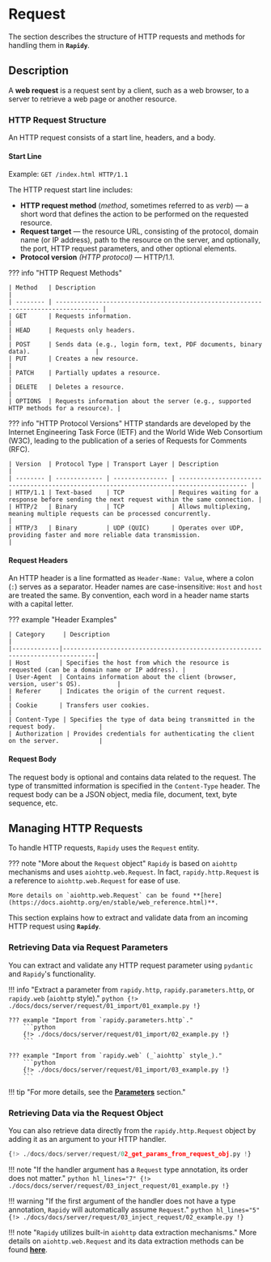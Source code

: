 # Request
The section describes the structure of HTTP requests and methods for handling them in **`Rapidy`**.

## Description
A **web request** is a request sent by a client, such as a web browser, to a server to retrieve a web page or another resource.

### HTTP Request Structure
An HTTP request consists of a start line, headers, and a body.

#### Start Line
Example:
`GET /index.html HTTP/1.1`

The HTTP request start line includes:

- **HTTP request method** (*method*, sometimes referred to as *verb*) — a short word that defines the action to be performed on the requested resource.
- **Request target** — the resource URL, consisting of the protocol, domain name (or IP address), path to the resource on the server, and optionally, the port, HTTP request parameters, and other optional elements.
- **Protocol version** *(HTTP protocol)* — <span class="note-color">HTTP/1.1</span>.

??? info "HTTP Request Methods"

    | Method   | Description                                                                         |
    | -------- | ---------------------------------------------------------------------------------- |
    | GET      | Requests information.                                                             |
    | HEAD     | Requests only headers.                                                            |
    | POST     | Sends data (e.g., login form, text, PDF documents, binary data).                  |
    | PUT      | Creates a new resource.                                                           |
    | PATCH    | Partially updates a resource.                                                     |
    | DELETE   | Deletes a resource.                                                               |
    | OPTIONS  | Requests information about the server (e.g., supported HTTP methods for a resource). |

??? info "HTTP Protocol Versions"
    HTTP standards are developed by the Internet Engineering Task Force (IETF) and the World Wide Web Consortium (W3C), leading to the publication of a series of Requests for Comments (RFC).

    | Version  | Protocol Type | Transport Layer | Description                                                                               |
    | -------- | ------------- | --------------- | ----------------------------------------------------------------------------------------- |
    | HTTP/1.1 | Text-based    | TCP             | Requires waiting for a response before sending the next request within the same connection. |
    | HTTP/2   | Binary        | TCP             | Allows multiplexing, meaning multiple requests can be processed concurrently.              |
    | HTTP/3   | Binary        | UDP (QUIC)      | Operates over UDP, providing faster and more reliable data transmission.                   |

#### Request Headers
An HTTP header is a line formatted as `Header-Name: Value`, where a colon (`:`) serves as a separator.
Header names are case-insensitive: `Host` and `host` are treated the same.
By convention, each word in a header name starts with a capital letter.

??? example "Header Examples"

    | Category     | Description                                                                     |
    |-------------|-------------------------------------------------------------------------------|
    | Host        | Specifies the host from which the resource is requested (can be a domain name or IP address). |
    | User-Agent  | Contains information about the client (browser, version, user's OS).          |
    | Referer     | Indicates the origin of the current request.                                  |
    | Cookie      | Transfers user cookies.                                                       |
    | Content-Type | Specifies the type of data being transmitted in the request body.            |
    | Authorization | Provides credentials for authenticating the client on the server.           |

#### Request Body
The request body is optional and contains data related to the request.
The type of transmitted information is specified in the `Content-Type` header.
The request body can be a JSON object, media file, document, text, byte sequence, etc.

## Managing HTTP Requests
To handle HTTP requests, `Rapidy` uses the `Request` entity.

??? note "More about the `Request` object"
    `Rapidy` is based on `aiohttp` mechanisms and uses `aiohttp.web.Request`.
    In fact, `rapidy.http.Request` is a reference to `aiohttp.web.Request` for ease of use.

    More details on `aiohttp.web.Request` can be found **[here](https://docs.aiohttp.org/en/stable/web_reference.html)**.

This section explains how to extract and validate data from an incoming HTTP request using **`Rapidy`**.

### Retrieving Data via Request Parameters
You can extract and validate any HTTP request parameter using `pydantic` and `Rapidy`'s functionality.

!!! info "Extract a parameter from `rapidy.http`, `rapidy.parameters.http`, or `rapidy.web` (`aiohttp` style)."
    ```python
    {!> ./docs/docs/server/request/01_import/01_example.py !}
    ```

    ??? example "Import from `rapidy.parameters.http`."
        ```python
        {!> ./docs/docs/server/request/01_import/02_example.py !}
        ```

    ??? example "Import from `rapidy.web` (_`aiohttp` style_)."
        ```python
        {!> ./docs/docs/server/request/01_import/03_example.py !}
        ```

!!! tip "For more details, see the **[Parameters](parameters)** section."

### Retrieving Data via the Request Object
You can also retrieve data directly from the `rapidy.http.Request` object by adding it as an argument to your HTTP handler.

```python hl_lines="5"
{!> ./docs/docs/server/request/02_get_params_from_request_obj.py !}
```

!!! note "If the handler argument has a `Request` type annotation, its order does not matter."
    ```python hl_lines="7"
    {!> ./docs/docs/server/request/03_inject_request/01_example.py !}
    ```

!!! warning "If the first argument of the handler does not have a type annotation, `Rapidy` will automatically assume `Request`."
    ```python hl_lines="5"
    {!> ./docs/docs/server/request/03_inject_request/02_example.py !}
    ```

!!! note "`Rapidy` utilizes built-in `aiohttp` data extraction mechanisms."
    More details on `aiohttp.web.Request` and its data extraction methods can be found **[here](https://docs.aiohttp.org/en/stable/web_reference.html)**.
